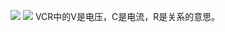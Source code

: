 ![](Pasted%20image%2020250919164212.png)
![](Pasted%20image%2020250919164316.png)
VCR中的V是电压，C是电流，R是关系的意思。